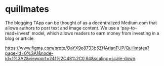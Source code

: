 # quillmates
The blogging TApp can be thought of as a decentralized Medium.com that allows authors to post text and image content. We use a ‘pay-to-read+invest’ model, which allows readers to earn money from investing in a blog or article.


https://www.figma.com/proto/OaYX9o8733b5ZHArianFUP/Quillmates?page-id=0%3A1&node-id=1%3A2&viewport=241%2C48%2C0.64&scaling=scale-down
